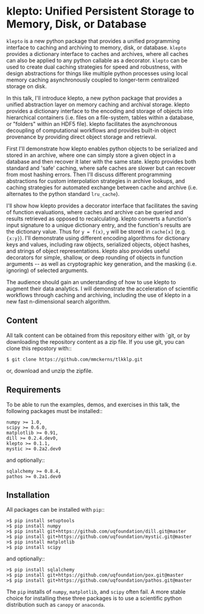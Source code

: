 klepto: Unified Persistent Storage to Memory, Disk, or Database
=================================================================

`klepto` is a new python package that provides a unified programming interface to caching and archiving to memory, disk, or database. `klepto` provides a dictionary interface to caches and archives, where all caches can also be applied to any python callable as a decorator. `klepto` can be used to create dual caching strategies for speed and robustness, with design abstractions for things like multiple python processes using local memory caching asynchronously coupled to longer-term centralized storage on disk.

In this talk, I'll introduce klepto, a new python package that provides a unified abstraction layer on memory caching and archival storage. klepto provides a dictionary interface to the encoding and storage of objects into hierarchical containers (i.e. files on a file-system, tables within a database, or "folders" within an HDF5 file). klepto facilitates the asynchronous decoupling of computational workflows and provides built-in object provenance by providing direct object storage and retrieval.

First I'll demonstrate how klepto enables python objects to be serialized and stored in an archive, where one can simply store a given object in a database and then recover it later with the same state. klepto provides both standard and 'safe' caching, where safe caches are slower but can recover from most hashing errors. Then I'll discuss different programming abstractions for custom interpolation strategies in archive lookups, and caching strategies for automated exchange between cache and archive (i.e. alternates to the python standard `lru_cache`).

I'll show how klepto provides a decorator interface that facilitates the saving of function evaluations, where caches and archive can be queried and results retrieved as opposed to recalculating. klepto converts a function's input signature to a unique dictionary entry, and the function's results are the dictionary value. Thus for `y = f(x)`, `y` will be stored in `cache[x]` (e.g. `{x:y}`). I'll demonstrate using different encoding algorithms for dictionary keys and values, including raw objects, serialized objects, object hashes, and strings of object representations. klepto also provides useful decorators for simple, shallow, or deep rounding of objects in function arguments -- as well as cryptographic key generation, and the masking (i.e. ignoring) of selected arguments.

The audience should gain an understanding of how to use klepto to augment their data analytics. I will demonstrate the acceleration of scientific workflows through caching and archiving, including the use of klepto in a new fast n-dimensional search algorithm.



Content
---------

All talk content can be obtained from this repository either with
`git, or by downloading the repository content as a zip file.  If you use
git, you can clone this repostory with::

    $ git clone https://github.com/mmckerns/tlkklp.git


or, download and unzip the zipfile.



Requirements
--------------

To be able to run the examples, demos, and exercises in this talk,
the following packages must be installed::

    numpy >= 1.0,
    scipy >= 0.6.0,
    matplotlib >= 0.91,
    dill >= 0.2.4.dev0,
    klepto >= 0.1.1,
    mystic >= 0.2a2.dev0

and optionally::

    sqlalchemy >= 0.8.4,
    pathos >= 0.2a1.dev0


Installation
--------------

All packages can be installed with `pip`::

    >$ pip install setuptools
    >$ pip install numpy
    >$ pip install git+https://github.com/uqfoundation/dill.git@master
    >$ pip install git+https://github.com/uqfoundation/mystic.git@master
    >$ pip install matplotlib
    >$ pip install scipy


and optionally::

    >$ pip install sqlalchemy
    >$ pip install git+https://github.com/uqfoundation/pox.git@master
    >$ pip install git+https://github.com/uqfoundation/pathos.git@master


The `pip` installs of `numpy`, `matplotlib`, and `scipy` often fail.
A more stable choice for installing these three packages is to use a
scientific python distribution such as `canopy` or `anaconda`.

